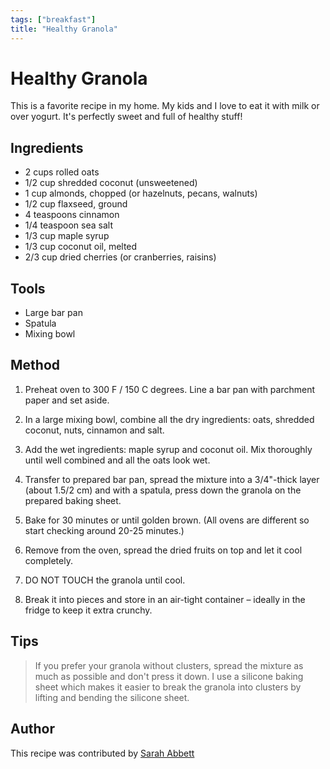 ```yaml
---
tags: ["breakfast"]
title: "Healthy Granola"
---
```


<TagLinks />

# Healthy Granola

This is a favorite recipe in my home. My kids and I love to eat it with milk or over yogurt. It's perfectly sweet and full of healthy stuff!

## Ingredients

- 2 cups rolled oats
- 1/2 cup shredded coconut (unsweetened)
- 1 cup almonds, chopped (or hazelnuts, pecans, walnuts)
- 1/2 cup flaxseed, ground
- 4 teaspoons cinnamon
- 1/4 teaspoon sea salt
- 1/3 cup maple syrup
- 1/3 cup coconut oil, melted
- 2/3 cup dried cherries (or cranberries, raisins)

## Tools

- Large bar pan
- Spatula
- Mixing bowl

## Method

1. Preheat oven to 300 F / 150 C degrees. Line a bar pan with parchment paper and set aside.

1. In a large mixing bowl, combine all the dry ingredients: oats, shredded coconut, nuts, cinnamon and salt.

1. Add the wet ingredients: maple syrup and coconut oil. Mix thoroughly until well combined and all the oats look wet.

1. Transfer to prepared bar pan, spread the mixture into a 3/4"-thick layer (about 1.5/2 cm) and with a spatula, press down the granola on the prepared baking sheet.

1. Bake for 30 minutes or until golden brown. (All ovens are different so start checking around 20-25 minutes.)

1. Remove from the oven, spread the dried fruits on top and let it cool completely.

1. DO NOT TOUCH the granola until cool.

1. Break it into pieces and store in an air-tight container – ideally in the fridge to keep it extra crunchy.

## Tips

> If you prefer your granola without clusters, spread the mixture as much as possible and don't press it down.
> I use a silicone baking sheet which makes it easier to break the granola into clusters by lifting and bending the silicone sheet.

## Author

This recipe was contributed by [Sarah Abbett](https://github.com/smabbett)
